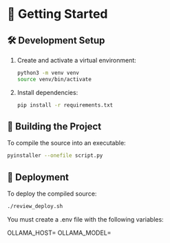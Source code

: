 # 🚀 Getting Started

## 🛠️ Development Setup

1. Create and activate a virtual environment:
   ```bash
   python3 -m venv venv
   source venv/bin/activate
   ```

2. Install dependencies:
   ```bash
   pip install -r requirements.txt
   ```

## 🔨 Building the Project

To compile the source into an executable:

```bash
pyinstaller --onefile script.py
```

## 🚀 Deployment

To deploy the compiled source:

```bash
./review_deploy.sh
```

You must create a .env file with the following variables:

OLLAMA_HOST=
OLLAMA_MODEL=       
